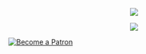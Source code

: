 <p align="center"><a href="https://github.com/3JoB"><img src="https://github-profile-trophy.vercel.app/?username=3JoB&theme=flat"></img></a></p>

<p align="center"><a href="https://github.com/anuraghazra/github-readme-stats"><img src="https://github-readme-stats.vercel.app/api?username=3job"></img></a></p>

<!--<p align="center"><a href="https://github.com/3JoB/gmake2"><img width="800"  src="https://github.com/3JoB/gmake2/raw/master/wiki/gmake2_bdsl.png"></img></a></p>-->

[![Become a Patron](https://c5.patreon.com/external/logo/become_a_patron_button.png)](https://www.patreon.com/Malonan)
